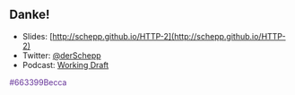 ## Danke!

* Slides: [http://schepp.github.io/HTTP-2](http://schepp.github.io/HTTP-2)
* Twitter: [@derSchepp](https://twitter.com/derSchepp)
* Podcast: [Working Draft](http://workingdraft.de)

<span style="color:#663399">#663399Becca</span>
